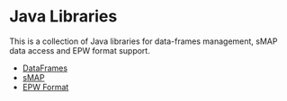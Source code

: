 Java Libraries
====

This is a collection of Java libraries for data-frames management, sMAP data access and EPW format support.

- [DataFrames](./dataframes.html)
- [sMAP](./smap.html)
- [EPW Format](./epwformat.html)

